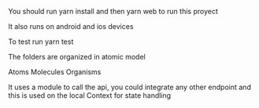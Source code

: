 You should run yarn install and then yarn web to run this proyect

It also runs on android and ios devices

To test run yarn test


The folders are organized in atomic model

Atoms
Molecules
Organisms


It uses a module to call the api, you could integrate any other endpoint and this is used on the local Context for state handling